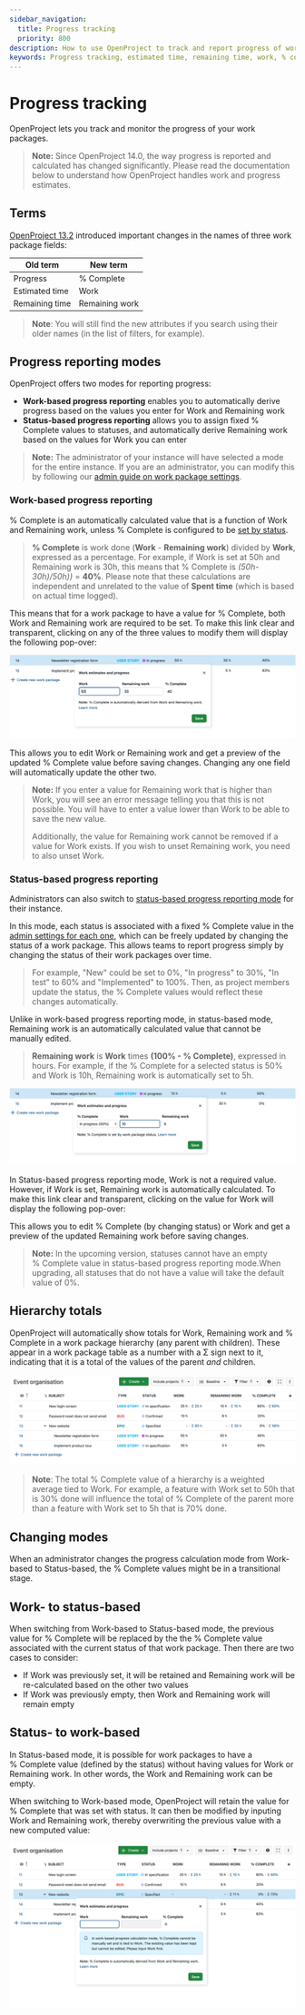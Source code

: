 ```yaml
---
sidebar_navigation:
  title: Progress tracking
  priority: 800
description: How to use OpenProject to track and report progress of work packages in either work-based or status-based reporting modes. 
keywords: Progress tracking, estimated time, remaining time, work, % complete, percentage complete, remaining work
---
```


# Progress tracking

OpenProject lets you track and monitor the progress of your work packages.

> **Note:** Since OpenProject 14.0, the way progress is reported and calculated has changed significantly. Please read the documentation below to understand how OpenProject handles work and progress estimates.

## Terms

[OpenProject 13.2](https://www.openproject.org/docs/release-notes/13-2-0/) introduced important changes in the names of three work package fields:

| **Old term**     | **New term**          |
|--------------------|------------------------|
| Progress         | %&nbsp;Complete       |
| Estimated time   | Work                  |
| Remaining time   | Remaining work        |

>**Note**: You will still find the new attributes if you search using their older names (in the list of filters, for example).

## Progress reporting modes

OpenProject offers two modes for reporting progress:

- **Work-based progress reporting** enables you to automatically derive progress based on the values you enter for Work and Remaining work
- **Status-based progress reporting** allows you to assign fixed % Complete values to statuses, and automatically derive Remaining work based on the values for Work you can enter

>**Note:** The administrator of your instance will have selected a mode for the entire instance. If you are an administrator, you can modify this by following our [admin guide on work package settings](../../../system-admin-guide/manage-work-packages/work-package-settings).

### Work-based progress reporting

%&nbsp;Complete is an automatically calculated value that is a function of Work and Remaining work, unless %&nbsp;Complete is configured to be [set by status](#status-based-progress-reporting).

>**%&nbsp;Complete** is work done (**Work** - **Remaining work**) divided by **Work**, expressed as a percentage. For example, if Work is set at 50h and Remaining work is 30h, this means that %&nbsp;Complete is _(50h-30h)/50h))_ = **40%**. Please note that these calculations are independent and unrelated to the value of **Spent time** (which is based on actual time logged).

This means that for a work package to have a value for %&nbsp;Complete, both Work and Remaining work are required to be set. To make this link clear and transparent, clicking on any of the three values to modify them will display the following pop-over:

![Work estimates and progress pop-over with work-based progress reporting](progress-popover-work-based.png)

This allows you to edit Work or Remaining work and get a preview of the updated %&nbsp;Complete value before saving changes. Changing any one field will automatically update the other two.

>**Note:** If you enter a value for Remaining work that is higher than Work, you will see an error message telling you that this is not possible. You will have to enter a value lower than Work to be able to save the new value.
>
>Additionally, the value for Remaining work cannot be removed if a value for Work exists. If you wish to unset Remaining work, you need to also unset Work.

### Status-based progress reporting

Administrators can also switch to [status-based progress reporting mode](../../../system-admin-guide/manage-work-packages/work-package-settings/) for their instance.

In this mode, each status is associated with a fixed %&nbsp;Complete value in the [admin settings for each one](../../../system-admin-guide/manage-work-packages/work-package-status/), which can be freely updated by changing the status of a work package. This allows teams to report progress simply by changing the status of their work packages over time.

> For example, "New" could be set to 0%, "In progress" to 30%, "In test" to 60% and "Implemented" to 100%. Then, as project members update the status, the %&nbsp;Complete values would reflect these changes automatically.

Unlike in work-based progress reporting mode, in status-based mode, Remaining work is an automatically calculated value that cannot be manually edited.

>**Remaining work** is **Work** times **(100% - %&nbsp;Complete)**, expressed in hours. For example, if the %&nbsp;Complete for a selected status is 50% and Work is 10h, Remaining work is automatically set to 5h.

![Work estimates and progress pop-over with status-based progress reporting](progress-popover-status-based.png)

In Status-based progress reporting mode, Work is not a required value. However, if Work is set, Remaining work is automatically calculated. To make this link clear and transparent, clicking on the value for Work will display the following pop-over:

This allows you to edit %&nbsp;Complete (by changing status) or Work and get a preview of the updated Remaining work before saving changes.

>**Note:** In the upcoming version, statuses cannot have an empty %&nbsp;Complete value in status-based progress reporting mode.When upgrading, all statuses that do not have a value will take the default value of 0%.


## Hierarchy totals

OpenProject will automatically show totals for Work, Remaining work and % Complete in a work package hierarchy (any parent with children). These appear in a work package table as a number with a Σ sign next to it, indicating that it is a total of the values of the parent _and_ children.

![Hierarchy totals for Work, Remaining work and % Complete](hierarchy-totals.png)

> **Note**: The total %&nbsp;Complete value of a hierarchy is a weighted average tied to Work. For example, a feature with Work set to 50h that is 30% done will influence the total of %&nbsp;Complete of the parent more than a feature with Work set to 5h that is 70% done.

<!--
### Excluding certain work packages from totals

In some cases, you might want to exclude certain work packages (like those with status *rejected*) from total calculations of the parent. Administrators can define these exclusions by going to the [Administration settings for any status] and check a new option called "Exclude from calculation of totals in hierarchy". All work packages with this status will then be excluded when calculating the total value for the parent (for all fields: Work, Remaining work and %&nbsp;Complete).

A small info icon will appear next to excluded values to remind you of this fact:

![Warning that a work package type is excluded from hierarchy totals](progress-work-estimates-excludedFromParent.png)
-->

## Changing modes

When an administrator changes the progress calculation mode from Work-based to Status-based, the % Complete values might be in a transitional stage.

## Work- to status-based

When switching from Work-based to Status-based mode, the previous value for %&nbsp;Complete will be replaced by the the %&nbsp;Complete value associated with the current status of that work package. Then there are two cases to consider:

- If Work was previously set, it will be retained and Remaining work will be re-calculated based on the other two values
- If Work was previously empty, then Work and Remaining work will remain empty

## Status- to work-based

In Status-based mode, it is possible for work packages to have a %&nbsp;Complete value (defined by the status) without having values for Work or Remaining work. In other words, the Work and Remaining work can be empty.

When switching to Work-based mode, OpenProject will retain the value for %&nbsp;Complete that was set with status. It can then be modified by inputing Work and Remaining work, thereby overwriting the previous value with a new computed value:

![Work estimates and progress pop-over with only the previous % Complete value](progress-popover-percentage-complete-only.png)



